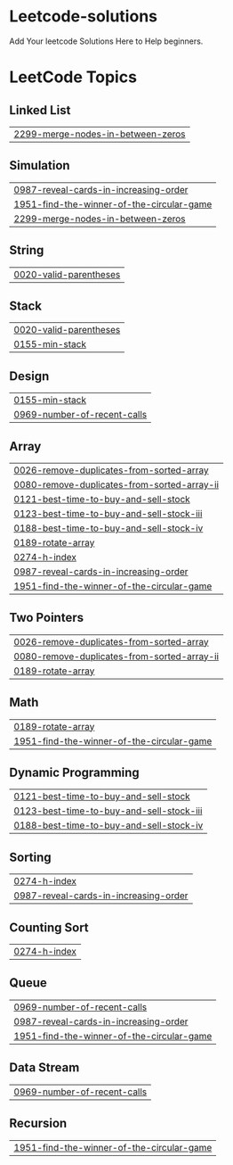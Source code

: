 # Leetcode-solutions
Add Your leetcode Solutions Here to Help beginners.

<!---LeetCode Topics Start-->
# LeetCode Topics
## Linked List
|  |
| ------- |
| [2299-merge-nodes-in-between-zeros](https://github.com/VenusYadav/Leetcode-solutions/tree/master/2299-merge-nodes-in-between-zeros) |
## Simulation
|  |
| ------- |
| [0987-reveal-cards-in-increasing-order](https://github.com/VenusYadav/Leetcode-solutions/tree/master/0987-reveal-cards-in-increasing-order) |
| [1951-find-the-winner-of-the-circular-game](https://github.com/VenusYadav/Leetcode-solutions/tree/master/1951-find-the-winner-of-the-circular-game) |
| [2299-merge-nodes-in-between-zeros](https://github.com/VenusYadav/Leetcode-solutions/tree/master/2299-merge-nodes-in-between-zeros) |
## String
|  |
| ------- |
| [0020-valid-parentheses](https://github.com/VenusYadav/Leetcode-solutions/tree/master/0020-valid-parentheses) |
## Stack
|  |
| ------- |
| [0020-valid-parentheses](https://github.com/VenusYadav/Leetcode-solutions/tree/master/0020-valid-parentheses) |
| [0155-min-stack](https://github.com/VenusYadav/Leetcode-solutions/tree/master/0155-min-stack) |
## Design
|  |
| ------- |
| [0155-min-stack](https://github.com/VenusYadav/Leetcode-solutions/tree/master/0155-min-stack) |
| [0969-number-of-recent-calls](https://github.com/VenusYadav/Leetcode-solutions/tree/master/0969-number-of-recent-calls) |
## Array
|  |
| ------- |
| [0026-remove-duplicates-from-sorted-array](https://github.com/VenusYadav/Leetcode-solutions/tree/master/0026-remove-duplicates-from-sorted-array) |
| [0080-remove-duplicates-from-sorted-array-ii](https://github.com/VenusYadav/Leetcode-solutions/tree/master/0080-remove-duplicates-from-sorted-array-ii) |
| [0121-best-time-to-buy-and-sell-stock](https://github.com/VenusYadav/Leetcode-solutions/tree/master/0121-best-time-to-buy-and-sell-stock) |
| [0123-best-time-to-buy-and-sell-stock-iii](https://github.com/VenusYadav/Leetcode-solutions/tree/master/0123-best-time-to-buy-and-sell-stock-iii) |
| [0188-best-time-to-buy-and-sell-stock-iv](https://github.com/VenusYadav/Leetcode-solutions/tree/master/0188-best-time-to-buy-and-sell-stock-iv) |
| [0189-rotate-array](https://github.com/VenusYadav/Leetcode-solutions/tree/master/0189-rotate-array) |
| [0274-h-index](https://github.com/VenusYadav/Leetcode-solutions/tree/master/0274-h-index) |
| [0987-reveal-cards-in-increasing-order](https://github.com/VenusYadav/Leetcode-solutions/tree/master/0987-reveal-cards-in-increasing-order) |
| [1951-find-the-winner-of-the-circular-game](https://github.com/VenusYadav/Leetcode-solutions/tree/master/1951-find-the-winner-of-the-circular-game) |
## Two Pointers
|  |
| ------- |
| [0026-remove-duplicates-from-sorted-array](https://github.com/VenusYadav/Leetcode-solutions/tree/master/0026-remove-duplicates-from-sorted-array) |
| [0080-remove-duplicates-from-sorted-array-ii](https://github.com/VenusYadav/Leetcode-solutions/tree/master/0080-remove-duplicates-from-sorted-array-ii) |
| [0189-rotate-array](https://github.com/VenusYadav/Leetcode-solutions/tree/master/0189-rotate-array) |
## Math
|  |
| ------- |
| [0189-rotate-array](https://github.com/VenusYadav/Leetcode-solutions/tree/master/0189-rotate-array) |
| [1951-find-the-winner-of-the-circular-game](https://github.com/VenusYadav/Leetcode-solutions/tree/master/1951-find-the-winner-of-the-circular-game) |
## Dynamic Programming
|  |
| ------- |
| [0121-best-time-to-buy-and-sell-stock](https://github.com/VenusYadav/Leetcode-solutions/tree/master/0121-best-time-to-buy-and-sell-stock) |
| [0123-best-time-to-buy-and-sell-stock-iii](https://github.com/VenusYadav/Leetcode-solutions/tree/master/0123-best-time-to-buy-and-sell-stock-iii) |
| [0188-best-time-to-buy-and-sell-stock-iv](https://github.com/VenusYadav/Leetcode-solutions/tree/master/0188-best-time-to-buy-and-sell-stock-iv) |
## Sorting
|  |
| ------- |
| [0274-h-index](https://github.com/VenusYadav/Leetcode-solutions/tree/master/0274-h-index) |
| [0987-reveal-cards-in-increasing-order](https://github.com/VenusYadav/Leetcode-solutions/tree/master/0987-reveal-cards-in-increasing-order) |
## Counting Sort
|  |
| ------- |
| [0274-h-index](https://github.com/VenusYadav/Leetcode-solutions/tree/master/0274-h-index) |
## Queue
|  |
| ------- |
| [0969-number-of-recent-calls](https://github.com/VenusYadav/Leetcode-solutions/tree/master/0969-number-of-recent-calls) |
| [0987-reveal-cards-in-increasing-order](https://github.com/VenusYadav/Leetcode-solutions/tree/master/0987-reveal-cards-in-increasing-order) |
| [1951-find-the-winner-of-the-circular-game](https://github.com/VenusYadav/Leetcode-solutions/tree/master/1951-find-the-winner-of-the-circular-game) |
## Data Stream
|  |
| ------- |
| [0969-number-of-recent-calls](https://github.com/VenusYadav/Leetcode-solutions/tree/master/0969-number-of-recent-calls) |
## Recursion
|  |
| ------- |
| [1951-find-the-winner-of-the-circular-game](https://github.com/VenusYadav/Leetcode-solutions/tree/master/1951-find-the-winner-of-the-circular-game) |
<!---LeetCode Topics End-->